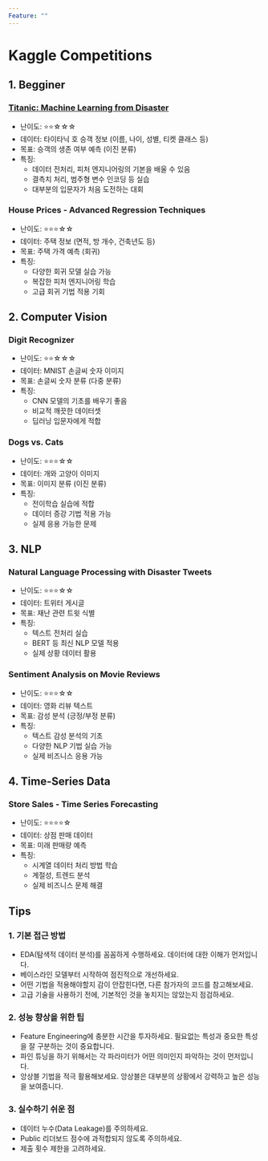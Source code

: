 ```yaml
---
Feature: ""
---
```


# Kaggle Competitions

## 1. Begginer

### [Titanic: Machine Learning from Disaster](2025-1-6-1)
- 난이도: ⭐⭐☆☆☆
- 데이터: 타이타닉 호 승객 정보 (이름, 나이, 성별, 티켓 클래스 등)
- 목표: 승객의 생존 여부 예측 (이진 분류)
- 특징: 
  - 데이터 전처리, 피처 엔지니어링의 기본을 배울 수 있음
  - 결측치 처리, 범주형 변수 인코딩 등 실습
  - 대부분의 입문자가 처음 도전하는 대회

### House Prices - Advanced Regression Techniques
- 난이도: ⭐⭐⭐☆☆
- 데이터: 주택 정보 (면적, 방 개수, 건축년도 등)
- 목표: 주택 가격 예측 (회귀)
- 특징:
  - 다양한 회귀 모델 실습 가능
  - 복잡한 피처 엔지니어링 학습
  - 고급 회귀 기법 적용 기회

## 2. Computer Vision

### Digit Recognizer
- 난이도: ⭐⭐☆☆☆
- 데이터: MNIST 손글씨 숫자 이미지
- 목표: 손글씨 숫자 분류 (다중 분류)
- 특징:
  - CNN 모델의 기초를 배우기 좋음
  - 비교적 깨끗한 데이터셋
  - 딥러닝 입문자에게 적합

### Dogs vs. Cats
- 난이도: ⭐⭐⭐☆☆
- 데이터: 개와 고양이 이미지
- 목표: 이미지 분류 (이진 분류)
- 특징:
  - 전이학습 실습에 적합
  - 데이터 증강 기법 적용 가능
  - 실제 응용 가능한 문제

## 3. NLP

### Natural Language Processing with Disaster Tweets
- 난이도: ⭐⭐⭐☆☆
- 데이터: 트위터 게시글
- 목표: 재난 관련 트윗 식별
- 특징:
  - 텍스트 전처리 실습
  - BERT 등 최신 NLP 모델 적용
  - 실제 상황 데이터 활용

### Sentiment Analysis on Movie Reviews
- 난이도: ⭐⭐⭐☆☆
- 데이터: 영화 리뷰 텍스트
- 목표: 감성 분석 (긍정/부정 분류)
- 특징:
  - 텍스트 감성 분석의 기초
  - 다양한 NLP 기법 실습 가능
  - 실제 비즈니스 응용 가능

## 4. Time-Series Data

### Store Sales - Time Series Forecasting
- 난이도: ⭐⭐⭐⭐☆
- 데이터: 상점 판매 데이터
- 목표: 미래 판매량 예측
- 특징:
  - 시계열 데이터 처리 방법 학습
  - 계절성, 트렌드 분석
  - 실제 비즈니스 문제 해결

## Tips

### 1. 기본 접근 방법
- EDA(탐색적 데이터 분석)를 꼼꼼하게 수행하세요. 데이터에 대한 이해가 먼저입니다. 
- 베이스라인 모델부터 시작하여 점진적으로 개선하세요. 
- 어떤 기법을 적용해야할지 감이 안잡힌다면, 다른 참가자의 코드를 참고해보세요.
- 고급 기술을 사용하기 전에, 기본적인 것을 놓치지는 않았는지 점검하세요.

### 2. 성능 향상을 위한 팁
- Feature Engineering에 충분한 시간을 투자하세요. 필요없는 특성과 중요한 특성을 잘 구분하는 것이 중요합니다.
- 파인 튜닝을 하기 위해서는 각 파라미터가 어떤 의미인지 파악하는 것이 먼저입니다. 
- 앙상블 기법을 적극 활용해보세요. 앙상블은 대부분의 상황에서 강력하고 높은 성능을 보여줍니다.

### 3. 실수하기 쉬운 점
- 데이터 누수(Data Leakage)를 주의하세요. 
- Public 리더보드 점수에 과적합되지 않도록 주의하세요.
- 제출 횟수 제한을 고려하세요.
